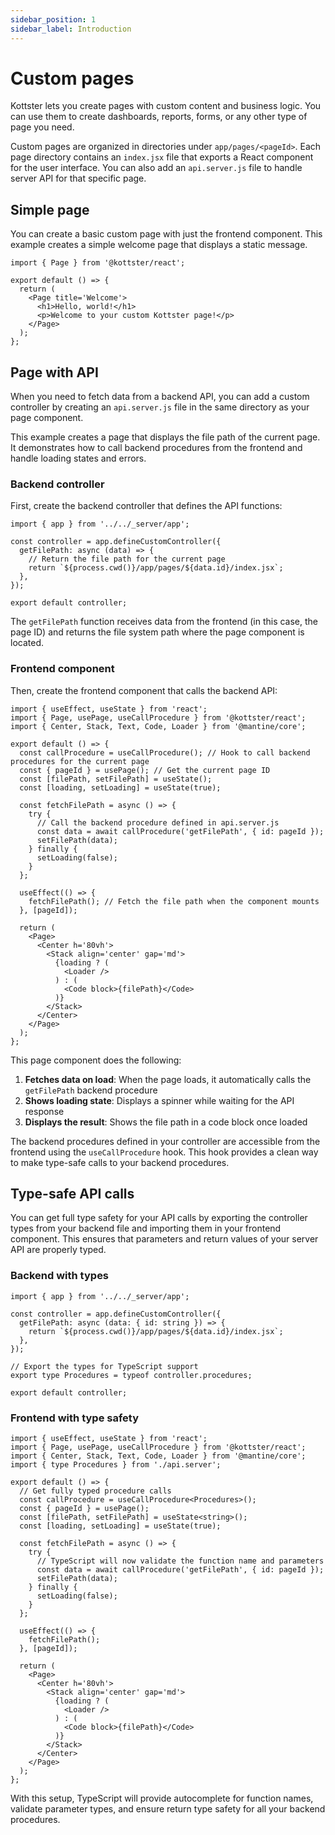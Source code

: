 ```yaml
---
sidebar_position: 1
sidebar_label: Introduction
---
```


# Custom pages

Kottster lets you create pages with custom content and business logic. You can use them to create dashboards, reports, forms, or any other type of page you need.

Custom pages are organized in directories under `app/pages/<pageId>`. Each page directory contains an `index.jsx` file that exports a React component for the user interface. You can also add an `api.server.js` file to handle server API for that specific page.

## Simple page

You can create a basic custom page with just the frontend component. This example creates a simple welcome page that displays a static message.

```tsx title="app/pages/welcome/index.jsx"
import { Page } from '@kottster/react';

export default () => {
  return (
    <Page title='Welcome'>
      <h1>Hello, world!</h1>
      <p>Welcome to your custom Kottster page!</p>
    </Page>
  );
};
```

## Page with API

When you need to fetch data from a backend API, you can add a custom controller by creating an `api.server.js` file in the same directory as your page component.

This example creates a page that displays the file path of the current page. It demonstrates how to call backend procedures from the frontend and handle loading states and errors.

### Backend controller

First, create the backend controller that defines the API functions:

```tsx title="app/pages/example/api.server.js"
import { app } from '../../_server/app';

const controller = app.defineCustomController({
  getFilePath: async (data) => {
    // Return the file path for the current page
    return `${process.cwd()}/app/pages/${data.id}/index.jsx`;
  },
});

export default controller;
```

The `getFilePath` function receives data from the frontend (in this case, the page ID) and returns the file system path where the page component is located.

### Frontend component

Then, create the frontend component that calls the backend API:

```tsx title="app/pages/example/index.jsx"
import { useEffect, useState } from 'react';
import { Page, usePage, useCallProcedure } from '@kottster/react';
import { Center, Stack, Text, Code, Loader } from '@mantine/core';

export default () => {
  const callProcedure = useCallProcedure(); // Hook to call backend procedures for the current page
  const { pageId } = usePage(); // Get the current page ID
  const [filePath, setFilePath] = useState();
  const [loading, setLoading] = useState(true);
  
  const fetchFilePath = async () => {
    try {
      // Call the backend procedure defined in api.server.js
      const data = await callProcedure('getFilePath', { id: pageId });
      setFilePath(data);
    } finally {
      setLoading(false);
    }
  };

  useEffect(() => {
    fetchFilePath(); // Fetch the file path when the component mounts
  }, [pageId]);

  return (
    <Page>
      <Center h='80vh'>
        <Stack align='center' gap='md'>
          {loading ? (
            <Loader />
          ) : (
            <Code block>{filePath}</Code>
          )}
        </Stack>
      </Center>
    </Page>
  );
};
```

This page component does the following:
1. **Fetches data on load**: When the page loads, it automatically calls the `getFilePath` backend procedure
2. **Shows loading state**: Displays a spinner while waiting for the API response
3. **Displays the result**: Shows the file path in a code block once loaded

The backend procedures defined in your controller are accessible from the frontend using the `useCallProcedure` hook. This hook provides a clean way to make type-safe calls to your backend procedures.

## Type-safe API calls

You can get full type safety for your API calls by exporting the controller types from your backend file and importing them in your frontend component. This ensures that parameters and return values of your server API are properly typed.

### Backend with types

```tsx title="app/pages/example/api.server.ts"
import { app } from '../../_server/app';

const controller = app.defineCustomController({
  getFilePath: async (data: { id: string }) => {
    return `${process.cwd()}/app/pages/${data.id}/index.jsx`;
  },
});

// Export the types for TypeScript support
export type Procedures = typeof controller.procedures;

export default controller;
```

### Frontend with type safety

```tsx title="app/pages/example/index.tsx"
import { useEffect, useState } from 'react';
import { Page, usePage, useCallProcedure } from '@kottster/react';
import { Center, Stack, Text, Code, Loader } from '@mantine/core';
import { type Procedures } from './api.server';

export default () => {
  // Get fully typed procedure calls
  const callProcedure = useCallProcedure<Procedures>();
  const { pageId } = usePage();
  const [filePath, setFilePath] = useState<string>();
  const [loading, setLoading] = useState(true);
  
  const fetchFilePath = async () => {
    try {
      // TypeScript will now validate the function name and parameters
      const data = await callProcedure('getFilePath', { id: pageId });
      setFilePath(data);
    } finally {
      setLoading(false);
    }
  };

  useEffect(() => {
    fetchFilePath();
  }, [pageId]);

  return (
    <Page>
      <Center h='80vh'>
        <Stack align='center' gap='md'>
          {loading ? (
            <Loader />
          ) : (
            <Code block>{filePath}</Code>
          )}
        </Stack>
      </Center>
    </Page>
  );
};
```

With this setup, TypeScript will provide autocomplete for function names, validate parameter types, and ensure return type safety for all your backend procedures.